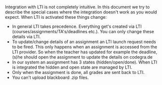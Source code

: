 Integration with LTI is not completely intuitive. In this document we try to describe the special cases where the integration doesn't work as you would expect. When LTI is activated these things change:

- In general LTI takes precedence. Everything get's created via LTI (courses/assignments/TA's/deadlines etc.). You can only change these details via LTI.
- To update/change details of an assignment an LTI launch request needs to be fired. This only happens when an assignment is accessed from the LTI provider. So when the teacher has updated for example the deadline, (s)he should open the assignment to update the details on codegra.de
- In our system an assignment has 3 states (hidden/open/done). When LTI is integrated the hidden and open state are managed by LTI.
- Only when the assignment is done, all grades are sent back to LTI.
- You can't upload blackboard .zip files.
